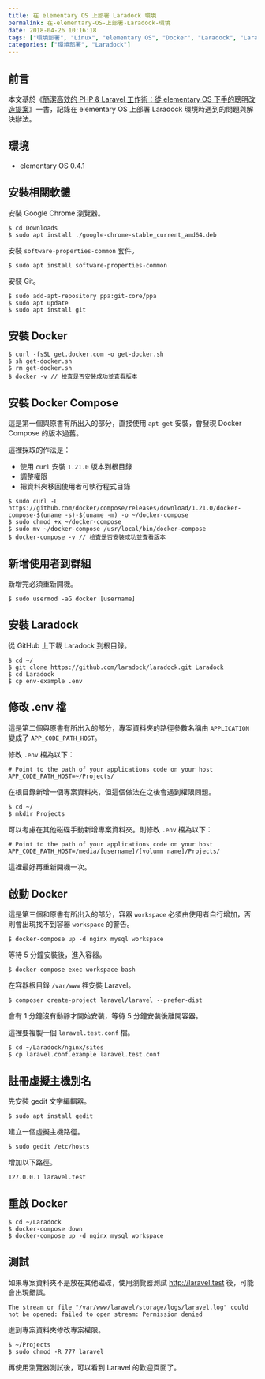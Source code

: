 ```yaml
---
title: 在 elementary OS 上部署 Laradock 環境
permalink: 在-elementary-OS-上部署-Laradock-環境
date: 2018-04-26 10:16:18
tags: ["環境部署", "Linux", "elementary OS", "Docker", "Laradock", "Laravel"]
categories: ["環境部署", "Laradock"]
---
```


## 前言
本文基於《[簡潔高效的 PHP & Laravel 工作術：從 elementary OS 下手的聰明改造提案](https://shengyou.gitbooks.io/elementary-os-for-php-developer/)》一書，記錄在 elementary OS 上部署 Laradock 環境時遇到的問題與解決辦法。

## 環境
- elementary OS 0.4.1

## 安裝相關軟體
安裝 Google Chrome 瀏覽器。
```
$ cd Downloads
$ sudo apt install ./google-chrome-stable_current_amd64.deb
```
安裝 `software-properties-common` 套件。
```
$ sudo apt install software-properties-common
```
安裝 Git。
```
$ sudo add-apt-repository ppa:git-core/ppa
$ sudo apt update
$ sudo apt install git
```

## 安裝 Docker
```
$ curl -fsSL get.docker.com -o get-docker.sh
$ sh get-docker.sh
$ rm get-docker.sh
$ docker -v // 檢査是否安裝成功並査看版本
```

## 安裝 Docker Compose
這是第一個與原書有所出入的部分，直接使用 `apt-get` 安裝，會發現 Docker Compose 的版本過舊。

這裡採取的作法是：
- 使用 `curl` 安裝 `1.21.0` 版本到根目錄
- 調整權限
- 把資料夾移回使用者可執行程式目錄

```
$ sudo curl -L https://github.com/docker/compose/releases/download/1.21.0/docker-compose-$(uname -s)-$(uname -m) -o ~/docker-compose
$ sudo chmod +x ~/docker-compose
$ sudo mv ~/docker-compose /usr/local/bin/docker-compose
$ docker-compose -v // 檢査是否安裝成功並査看版本
```

## 新增使用者到群組
新增完必須重新開機。
```
$ sudo usermod -aG docker [username]
```

## 安裝 Laradock
從 GitHub 上下載 Laradock 到根目錄。
```
$ cd ~/
$ git clone https://github.com/laradock/laradock.git Laradock
$ cd Laradock
$ cp env-example .env
```

## 修改 .env 檔
這是第二個與原書有所出入的部分，專案資料夾的路徑參數名稱由 `APPLICATION` 變成了 `APP_CODE_PATH_HOST`。

修改 `.env` 檔為以下：
```
# Point to the path of your applications code on your host
APP_CODE_PATH_HOST=~/Projects/
```
在根目錄新增一個專案資料夾，但這個做法在之後會遇到權限問題。
```
$ cd ~/
$ mkdir Projects
```
可以考慮在其他磁碟手動新增專案資料夾。則修改 `.env` 檔為以下：
```
# Point to the path of your applications code on your host
APP_CODE_PATH_HOST=/media/[username]/[volumn name]/Projects/
```
這裡最好再重新開機一次。

## 啟動 Docker
這是第三個和原書有所出入的部分，容器 `workspace` 必須由使用者自行增加，否則會出現找不到容器 `workspace` 的警告。
```
$ docker-compose up -d nginx mysql workspace
```
等待 5 分鐘安裝後，進入容器。
```
$ docker-compose exec workspace bash
```
在容器根目錄 `/var/www` 裡安裝 Laravel。
```
$ composer create-project laravel/laravel --prefer-dist
```
會有 1 分鐘沒有動靜才開始安裝，等待 5 分鐘安裝後離開容器。

這裡要複製一個 `laravel.test.conf` 檔。
```
$ cd ~/Laradock/nginx/sites
$ cp laravel.conf.example laravel.test.conf
```

## 註冊虛擬主機別名
先安裝 gedit 文字編輯器。
```
$ sudo apt install gedit
```
建立一個虛擬主機路徑。
```
$ sudo gedit /etc/hosts
```
增加以下路徑。
```
127.0.0.1 laravel.test
```

## 重啟 Docker
```
$ cd ~/Laradock
$ docker-compose down
$ docker-compose up -d nginx mysql workspace
```

## 測試
如果專案資料夾不是放在其他磁碟，使用瀏覽器測試 http://laravel.test 後，可能會出現錯誤。
```
The stream or file "/var/www/laravel/storage/logs/laravel.log" could not be opened: failed to open stream: Permission denied
```
進到專案資料夾修改專案權限。
```
$ ~/Projects
$ sudo chmod -R 777 laravel
```
再使用瀏覽器測試後，可以看到 Laravel 的歡迎頁面了。